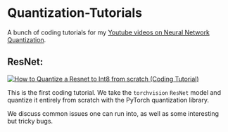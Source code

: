# Quantization-Tutorials
A bunch of coding tutorials for my [Youtube videos on Neural Network Quantization](https://www.youtube.com/@NeuralNetworkQuantization).

## ResNet:

[![How to Quantize a Resnet to Int8 from scratch (Coding Tutorial)](https://ytcards.demolab.com/?id=-nIF6brEKjQ&title=How+to+Quantize+a+Resnet+to+Int8+from+scratch+(Coding+Tutorial)&lang=en&timestamp=1706473016&background_color=%230d1117&title_color=%23ffffff&stats_color=%23dedede&max_title_lines=1&width=250&border_radius=5 "How to Quantize a Resnet to Int8 from scratch (Coding Tutorial)")](https://www.youtube.com/watch?v=8dLSVrnuBXM)

This is the first coding tutorial. We take the `torchvision` `ResNet` model and quantize it entirely from scratch with the PyTorch quantization library.

We discuss common issues one can run into, as well as some interesting but tricky bugs.
